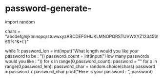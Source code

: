 # password-generate-

import random

chars = "abcdefghijklmnopqrstuvwxyzABCDEFGHIJKLMNOPQRSTUVWXYZ123456!£$%^&*(`)"

while 1:
    password_len = int(input("What length would you like your password to be : "))
    password_count = int(input("How many passwords would you like : "))
    for x in range(0,password_count):
        password  = ""
        for x in range(0,password_len):
            password_char = random.choice(chars)
            password      = password + password_char
        print("Here is your password : ", password)
